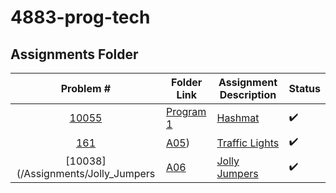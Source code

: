 # 4883-prog-tech

## Assignments Folder

|                                                  Problem #                                                   | Folder Link                                                                                           | Assignment Description                                                                                                        | Status |
| :--------------------------------------------------------------------------------------------------: | ----------------------------------------------------------------------------------------------------- | ----------------------------------------------------------------------------------------------------------------------------- | ------ |
| [10055](/Assignments/Hashmat) | [Program 1](/Assignments/Hashmat) | [Hashmat](Assignments/Hashmat/README.md) | :heavy_check_mark: |
| [161](/Assignments/Traffic_Lights) | [A05](/Assignments/Traffic_Lights)) | [Traffic Lights](/Assignments/Traffic_Lights/README.md) |:heavy_check_mark:|
|[10038](/Assignments/Jolly_Jumpers|[A06](/Assignments/Jolly_Jumpers)|[Jolly Jumpers](/Assignments/Jolly_Jumpers/READ.me)|:heavy_check_mark:|
